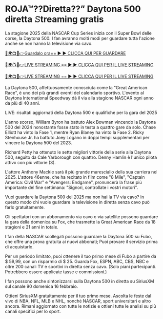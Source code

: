 # ROJA™??Diretta??” Daytona 500 diretta 𝚂treaming gratis

La stagione 2025 della NASCAR Cup Series inizia con il Super Bowl delle corse, la Daytona 500. I fan avranno molti modi per guardare tutta l'azione anche se non hanno la televisione via cavo.

[🔴🌍📺📱👉Guardalo ora== ► ► CLICCA QUI PER GUARDARE](https://tinyurl.com/3f57ttv2)

[🔴🌍📺📱👉LIVE STREAMING == ► ► CLICCA QUI PER IL LIVE STREAMING](https://tinyurl.com/3f57ttv2)

[🔴🌍📺📱👉LIVE STREAMING == ► ► CLICCA QUI PER IL LIVE STREAMING](https://tinyurl.com/3f57ttv2)

La Daytona 500, affettuosamente conosciuta come la "Great American Race", è uno dei più grandi eventi del calendario sportivo. L'evento al Daytona International Speedway dà il via alla stagione NASCAR ogni anno da più di 40 anni.

LIVE: risultati aggiornati della Daytona 500 e qualifiche per la gara del 2025

L'anno scorso, William Byron ha battuto Alex Bowman vincendo la Daytona 500 del 2024 nonostante fosse stato in testa a quattro gare da solo. Chase Elliott ha vinto la Fase 1, mentre Ryan Blaney ha vinto la Fase 2. Ricky Stenhouse Jr. ha battuto Joey Logano in doppi tempi supplementari per vincere la Daytona 500 del 2023.

Richard Petty ha ottenuto le sette migliori vittorie della serie alla Daytona 500, seguito da Cale Yarborough con quattro. Denny Hamlin è l'unico pilota attivo con più vittorie (3).

L'attore Anthony Mackie sarà il più grande maresciallo della sua carriera nel 2025. L'attore 46enne, che ha recitato in film come "8 Mile", "Captain America: Civil War" e "Avengers: Endgame", pronuncerà la frase più importante del fine settimana: "Signori, controllate i vostri motori".

Vuoi guardare la Daytona 500 del 2025 ma non hai la TV via cavo? In questo modo chi vuole guardare la televisione in diretta senza cavo può farlo gratuitamente.

Gli spettatori con un abbonamento via cavo o via satellite possono guardare la gara della domenica su Fox, che trasmette la Great American Race da 18 stagioni e 21 anni in totale.

I fan della NASCAR scollegati possono guardare la Daytona 500 su Fubo, che offre una prova gratuita ai nuovi abbonati; Puoi provare il servizio prima di acquistarlo.

Per un periodo limitato, puoi ottenere il tuo primo mese di Fubo a partire da $ 59,99, con un risparmio di $ 25. Guarda Fox, ESPN, ABC, CBS, NBC e oltre 200 canali TV e sportivi in ​​diretta senza cavo. (Solo piani partecipanti. Potrebbero essere applicate tasse e commissioni.)

I fan possono anche sintonizzarsi sulla Daytona 500 in diretta su SiriusXM sul canale 90 domenica 16 febbraio.

Ottieni SiriusXM gratuitamente per il tuo primo mese. Ascolta le feste dal vivo di NBA, NFL, MLB e NHL, nonché NASCAR, sport universitari e altro ancora. Rimani aggiornato con tutte le notizie e ottieni tutte le analisi su più canali specifici per lo sport.
